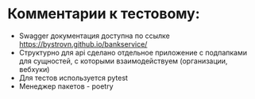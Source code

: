 # Комментарии к тестовому:

- Swagger документация доступна по ссылке https://bystrovn.github.io/bankservice/
- Структурно для api сделано отдельное приложение с подпапками для сущностей, с которыми взаимодействуем (организации, вебхуки)
- Для тестов используется pytest
- Менеджер пакетов - poetry
